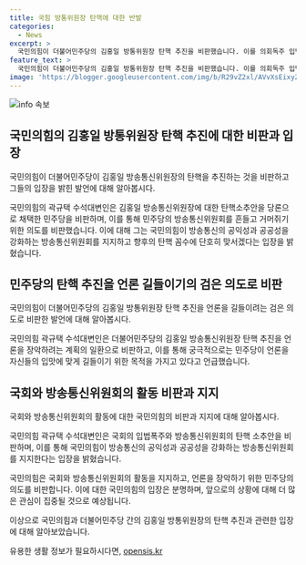 ```yaml
---
title: 국힘 방통위원장 탄핵에 대한 반발
categories:
  - News
excerpt: >
  국민의힘이 더불어민주당의 김홍일 방통위원장 탄핵 추진을 비판했습니다. 이를 의회독주 입법폭주로 규정하며 민주당의 탄핵 의도를 지적했고, 이를 통해 민주당이 언론을 장악하고자 하며, 그 궁극적 목적은 이재명 대표의 방탄을 위해 언론을 자신들의 입맛에 맞게 길들이기 위한 것이라고 주장했습니다. 국민의힘은 이에 강력히 반발하며 방송통신위원회의 공익성 강화와 공영방송 정상화를 위한 움직임을 멈추려는 시도를 규탄하고, 민주당에 대한 책임을 강조했습니다.
feature_text: >
  국민의힘이 더불어민주당의 김홍일 방통위원장 탄핵 추진을 비판했습니다. 이를 의회독주 입법폭주로 규정하며 민주당의 탄핵 의도를 지적했고, 이를 통해 민주당이 언론을 장악하고자 하며, 그 궁극적 목적은 이재명 대표의 방탄을 위해 언론을 자신들의 입맛에 맞게 길들이기 위한 것이라고 주장했습니다. 국민의힘은 이에 강력히 반발하며 방송통신위원회의 공익성 강화와 공영방송 정상화를 위한 움직임을 멈추려는 시도를 규탄하고, 민주당에 대한 책임을 강조했습니다.
image: 'https://blogger.googleusercontent.com/img/b/R29vZ2xl/AVvXsEixyZcFfHzMRdzZMjFBmAUKJYCLCGyLL1o632UiGVXcaFdKo_bkvkuCioo0uUKlGfBVcT3P84aROyZIXSBEx3Aw5nCQ3pTgDom1WDC4m8eifvWiAmWEEVb4x6G_l8C0QH225ldMjyaFvpxGEBGNO37VmDTDMHGhJPq73UglMfDca1-0aw/s1600/blogspot.png'
---
```


<p><img src="https://blogger.googleusercontent.com/img/b/R29vZ2xl/AVvXsEixyZcFfHzMRdzZMjFBmAUKJYCLCGyLL1o632UiGVXcaFdKo_bkvkuCioo0uUKlGfBVcT3P84aROyZIXSBEx3Aw5nCQ3pTgDom1WDC4m8eifvWiAmWEEVb4x6G_l8C0QH225ldMjyaFvpxGEBGNO37VmDTDMHGhJPq73UglMfDca1-0aw/s1600/blogspot.png" alt="info 속보" /></p>

<h2 data-ke-size="size26">국민의힘의 김홍일 방통위원장 탄핵 추진에 대한 비판과 입장</h2>

<p>국민의힘이 더불어민주당이 김홍일 방송통신위원장의 탄핵을 추진하는 것을 비판하고 그들의 입장을 밝힌 발언에 대해 알아봅시다.</p>

<p data-ke-size="size16">국민의힘의 곽규택 수석대변인은 김홍일 방송통신위원장에 대한 탄핵소추안을 당론으로 채택한 민주당을 비판하며, 이를 통해 민주당의 방송통신위원회를 흔들고 거머쥐기 위한 의도를 비판했습니다. 이에 대해 그는 국민의힘이 방송통신의 공익성과 공공성을 강화하는 방송통신위원회를 지지하고 향후의 탄핵 꼼수에 단호히 맞서겠다는 입장을 밝혔습니다.</p>

<h2 data-ke-size="size26">민주당의 탄핵 추진을 언론 길들이기의 검은 의도로 비판</h2>

<p>국민의힘이 더불어민주당의 김홍일 방통위원장 탄핵 추진을 언론을 길들이려는 검은 의도로 비판한 발언에 대해 알아봅시다.</p>

<p data-ke-size="size16">국민의힘 곽규택 수석대변인은 더불어민주당의 김홍일 방송통신위원장 탄핵 추진을 언론을 장악하려는 계획의 일환으로 비판하고, 이를 통해 궁극적으로는 민주당이 언론을 자신들의 입맛에 맞게 길들이기 위한 목적을 가지고 있다고 언급했습니다.</p>

<h2 data-ke-size="size26">국회와 방송통신위원회의 활동 비판과 지지</h2>

<p>국회와 방송통신위원회의 활동에 대한 국민의힘의 비판과 지지에 대해 알아봅시다.</p>

<p data-ke-size="size16">국민의힘 곽규택 수석대변인은 국회의 입법폭주와 방송통신위원회의 탄핵 소추안을 비판하며, 이를 통해 국민의힘이 방송통신의 공익성과 공공성을 강화하는 방송통신위원회를 지지한다는 입장을 밝혔습니다.</p>

<p data-ke-size="size16">국민의힘은 국회와 방송통신위원회의 활동을 지지하고, 언론을 장악하기 위한 민주당의 의도를 비판합니다. 이에 대한 국민의힘의 입장은 분명하며, 앞으로의 상황에 대해 더 많은 관심이 집중될 것으로 예상됩니다.</p>

<p>이상으로 국민의힘과 더불어민주당 간의 김홍일 방통위원장의 탄핵 추진과 관련한 입장에 대해 알아보았습니다.</p>
유용한 생활 정보가 필요하시다면, <a href="https://opensis.kr" rel="dofollow">opensis.kr</a>


